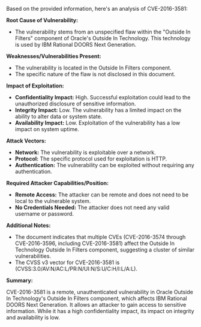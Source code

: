Based on the provided information, here's an analysis of CVE-2016-3581:

**Root Cause of Vulnerability:**

*   The vulnerability stems from an unspecified flaw within the "Outside In Filters" component of Oracle's Outside In Technology. This technology is used by IBM Rational DOORS Next Generation.

**Weaknesses/Vulnerabilities Present:**

*   The vulnerability is located in the Outside In Filters component.
*   The specific nature of the flaw is not disclosed in this document.

**Impact of Exploitation:**

*   **Confidentiality Impact:** High. Successful exploitation could lead to the unauthorized disclosure of sensitive information.
*   **Integrity Impact:** Low. The vulnerability has a limited impact on the ability to alter data or system state.
*  **Availability Impact:** Low. Exploitation of the vulnerability has a low impact on system uptime.

**Attack Vectors:**

*   **Network:** The vulnerability is exploitable over a network.
*   **Protocol:** The specific protocol used for exploitation is HTTP.
*   **Authentication:** The vulnerability can be exploited without requiring any authentication.

**Required Attacker Capabilities/Position:**

*   **Remote Access:** The attacker can be remote and does not need to be local to the vulnerable system.
*   **No Credentials Needed:** The attacker does not need any valid username or password.

**Additional Notes:**

*   The document indicates that multiple CVEs (CVE-2016-3574 through CVE-2016-3596, including CVE-2016-3581) affect the Outside In Technology Outside In Filters component, suggesting a cluster of similar vulnerabilities.
*   The CVSS v3 vector for CVE-2016-3581 is (CVSS:3.0/AV:N/AC:L/PR:N/UI:N/S:U/C:H/I:L/A:L).

**Summary:**

CVE-2016-3581 is a remote, unauthenticated vulnerability in Oracle Outside In Technology's Outside In Filters component, which affects IBM Rational DOORS Next Generation. It allows an attacker to gain access to sensitive information. While it has a high confidentiality impact, its impact on integrity and availability is low.